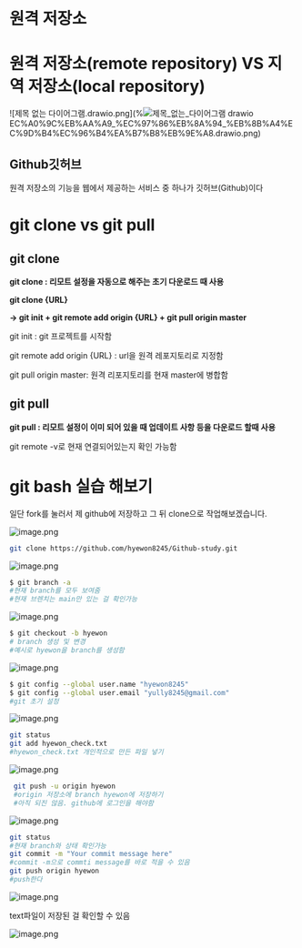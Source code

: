 # 원격 저장소

# 원격 저장소(remote repository) VS 지역 저장소(local repository)

![제목 없는 다이어그램.drawio.png](%![제목_없는_다이어그램 drawio](https://github.com/user-attachments/assets/78b41ee7-60e7-48bd-96a7-3499b616634c)
EC%A0%9C%EB%AA%A9_%EC%97%86%EB%8A%94_%EB%8B%A4%EC%9D%B4%EC%96%B4%EA%B7%B8%EB%9E%A8.drawio.png)

## Github깃허브

원격 저장소의 기능을 웹에서 제공하는 서비스 중 하나가 깃허브(Github)이다

# git clone vs git pull

## git clone

**git clone : 리모트 설정을 자동으로 해주는 초기 다운로드 때 사용**

**git clone {URL}**

**→ git init + git remote add origin {URL} + git pull origin master**

<aside>

git init : git 프로젝트를 시작함

git remote add origin {URL} : url을 원격 레포지토리로 지정함

git pull origin master: 원격 리포지토리를 현재 master에 병합함

</aside>

## git pull

**git pull : 리모트 설정이 이미 되어 있을 때 업데이트 사항 등을 다운로드 할때 사용**

<aside>

git remote -v로 현재 연결되어있는지 확인 가능함

</aside>

# git bash 실습 해보기

일단 fork를 눌러서 제 github에 저장하고 그 뒤 clone으로 작업해보겠습니다.

![image.png](image.png)

```bash
git clone https://github.com/hyewon8245/Github-study.git
```

![image.png](image%201.png)

```bash
$ git branch -a
#현재 branch를 모두 보여줌
#현재 브렌치는 main만 있는 걸 확인가능
```

![image.png](image%202.png)

```bash
$ git checkout -b hyewon
# branch 생성 및 변경
#예시로 hyewon을 branch를 생성함
```

![image.png](image%203.png)

```bash
$ git config --global user.name "hyewon8245"
$ git config --global user.email "yully8245@gmail.com"
#git 초기 설정

```

![image.png](image%204.png)

```bash
git status
git add hyewon_check.txt
#hyewon_check.txt 개인적으로 만든 파일 넣기
```

![image.png](image%205.png)

```bash
 git push -u origin hyewon
 #origin 저장소에 branch hyewon에 저장하기
 #아직 되진 않음. github에 로그인을 해야함
```

![image.png](image%206.png)

```bash
git status
#현재 branch와 상태 확인가능
git commit -m "Your commit message here"
#commit -m으로 commti message를 바로 적을 수 있음
git push origin hyewon
#push한다

```

![image.png](image%207.png)

<aside>

text파일이 저장된 걸 확인할 수 있음

</aside>

![image.png](image%208.png)
